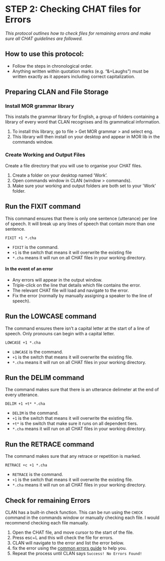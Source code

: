 # STEP 2: Checking CHAT files for Errors
*This protocol outlines how to check files for remaining errors and make sure all CHAT guidelines are followed.* 

## How to use this protocol: 
+ Follow the steps in chronological order.  
+ Anything written within quotation marks (e.g. “&=Laughs”) must be written exactly as it appears including correct capitalization.

## Preparing CLAN and File Storage
### Install MOR grammar library 
This installs the grammar library for English, a group of folders containing a library of every word that CLAN recognises and its grammatical information. 
1. To install this library, go to file > Get MOR grammar > and select eng.
2. This library will then install on your desktop and appear in MOR lib in the commands window. 

### Create Working and Output Files 
Create a file directory that you will use to organise your CHAT files. 
1. Create a folder on your desktop named ‘Work’.
2. Open commands window in CLAN (window > commands).
3. Make sure your working and output folders are both set to your 'Work' folder.

## Run the FIXIT command 
This command ensures that there is only one sentence (utterance) per line of speech. 
It will break up any lines of speech that contain more than one sentence. 
```
FIXIT +1 *.cha
```
+ `FIXIT` is the command.
+ `+1` is the switch that means it will overwrite the existing file
+ `*.cha` means it will run on all CHAT files in your working directory. 

#### In the event of an error 
+ Any errors will appear in the output window.
+ Triple-click on the line that details which file contains the error.
+ The relevant CHAT file will load and navigate to the error.
+ Fix the error (normally by manually assigning a speaker to the line of speech).

## Run the LOWCASE command 
The command ensures there isn’t a capital letter at the start of a line of speech. 
Only pronouns can begin with a capital letter.

```
LOWCASE +1 *.cha
```
+ `LOWCASE` is the command. 
+ `+1` is the switch that means it will overwrite the existing file. 
+ `*.cha` means it will run on all CHAT files in your working directory. 

## Run the DELIM command 
The command makes sure that there is an utterance delimeter at the end of every utterance. 
```
DELIM +1 +t* *.cha
```
+ `DELIM` is the command. 
+ `+1` is the switch that means it will overwrite the existing file. 
+ `+t*` is the switch that make sure it runs on all dependent tiers.
+ `*.cha` means it will run on all CHAT files in your working directory. 

## Run the RETRACE command 
The command makes sure that any retrace or repetition is marked. 
```
RETRACE +c +1 *.cha
```
+ `RETRACE` is the command. 
+ `+1` is the switch that means it will overwrite the existing file. 
+ `*.cha` means it will run on all CHAT files in your working directory. 

## Check for remaining Errors 
CLAN has a built-in check function. This can be run using the `CHECK` command in the commands window or manually checking each file. 
I would recommend checking each file manually. 

1. Open the CHAT file, and move cursor to the start of the file.
2. Press esc+L and this will check the file for errors.
3. CLAN will navigate to the error and list the error below.
4. fix the error using the [common errors guide](https://github.com/annabrown2/TranscriptAnalysis_WithCLAN/blob/main/Common_CLAN_Errors.md) to help you.
5. Repeat the process until CLAN says `Success! No Errors Found!` 





 

